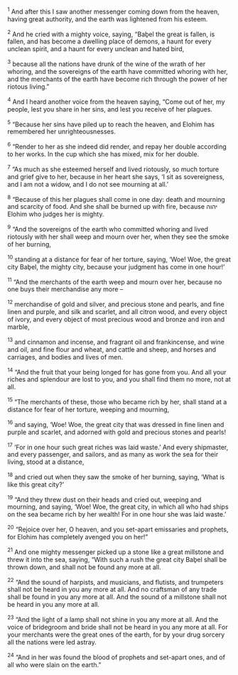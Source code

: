 <sup>1</sup> And after this I saw another messenger coming down from the heaven, having great authority, and the earth was lightened from his esteem.

<sup>2</sup> And he cried with a mighty voice, saying, “Baḇel the great is fallen, is fallen, and has become a dwelling place of demons, a haunt for every unclean spirit, and a haunt for every unclean and hated bird,

<sup>3</sup> because all the nations have drunk of the wine of the wrath of her whoring, and the sovereigns of the earth have committed whoring with her, and the merchants of the earth have become rich through the power of her riotous living.”

<sup>4</sup> And I heard another voice from the heaven saying, “Come out of her, my people, lest you share in her sins, and lest you receive of her plagues.

<sup>5</sup> “Because her sins have piled up to reach the heaven, and Elohim has remembered her unrighteousnesses.

<sup>6</sup> “Render to her as she indeed did render, and repay her double according to her works. In the cup which she has mixed, mix for her double.

<sup>7</sup> “As much as she esteemed herself and lived riotously, so much torture and grief give to her, because in her heart she says, ‘I sit as sovereigness, and I am not a widow, and I do not see mourning at all.’

<sup>8</sup> “Because of this her plagues shall come in one day: death and mourning and scarcity of food. And she shall be burned up with fire, because יהוה Elohim who judges her is mighty.

<sup>9</sup> “And the sovereigns of the earth who committed whoring and lived riotously with her shall weep and mourn over her, when they see the smoke of her burning,

<sup>10</sup> standing at a distance for fear of her torture, saying, ‘Woe! Woe, the great city Baḇel, the mighty city, because your judgment has come in one hour!’

<sup>11</sup> “And the merchants of the earth weep and mourn over her, because no one buys their merchandise any more –

<sup>12</sup> merchandise of gold and silver, and precious stone and pearls, and fine linen and purple, and silk and scarlet, and all citron wood, and every object of ivory, and every object of most precious wood and bronze and iron and marble,

<sup>13</sup> and cinnamon and incense, and fragrant oil and frankincense, and wine and oil, and fine flour and wheat, and cattle and sheep, and horses and carriages, and bodies and lives of men.

<sup>14</sup> “And the fruit that your being longed for has gone from you. And all your riches and splendour are lost to you, and you shall find them no more, not at all.

<sup>15</sup> “The merchants of these, those who became rich by her, shall stand at a distance for fear of her torture, weeping and mourning,

<sup>16</sup> and saying, ‘Woe! Woe, the great city that was dressed in fine linen and purple and scarlet, and adorned with gold and precious stones and pearls!

<sup>17</sup> ‘For in one hour such great riches was laid waste.’ And every shipmaster, and every passenger, and sailors, and as many as work the sea for their living, stood at a distance,

<sup>18</sup> and cried out when they saw the smoke of her burning, saying, ‘What is like this great city?’

<sup>19</sup> “And they threw dust on their heads and cried out, weeping and mourning, and saying, ‘Woe! Woe, the great city, in which all who had ships on the sea became rich by her wealth! For in one hour she was laid waste.’

<sup>20</sup> “Rejoice over her, O heaven, and you set-apart emissaries and prophets, for Elohim has completely avenged you on her!”

<sup>21</sup> And one mighty messenger picked up a stone like a great millstone and threw it into the sea, saying, “With such a rush the great city Baḇel shall be thrown down, and shall not be found any more at all.

<sup>22</sup> “And the sound of harpists, and musicians, and flutists, and trumpeters shall not be heard in you any more at all. And no craftsman of any trade shall be found in you any more at all. And the sound of a millstone shall not be heard in you any more at all.

<sup>23</sup> “And the light of a lamp shall not shine in you any more at all. And the voice of bridegroom and bride shall not be heard in you any more at all. For your merchants were the great ones of the earth, for by your drug sorcery all the nations were led astray.

<sup>24</sup> “And in her was found the blood of prophets and set-apart ones, and of all who were slain on the earth.”

